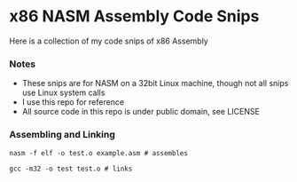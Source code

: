 x86 NASM Assembly Code Snips
==============================

Here is a collection of my code snips of x86 Assembly

### Notes
- These snips are for NASM on a 32bit Linux machine, though not all snips use Linux system calls
- I use this repo for reference
- All source code in this repo is under public domain, see LICENSE

### Assembling and Linking
`nasm -f elf -o test.o example.asm # assembles`

`gcc -m32 -o test test.o # links`

